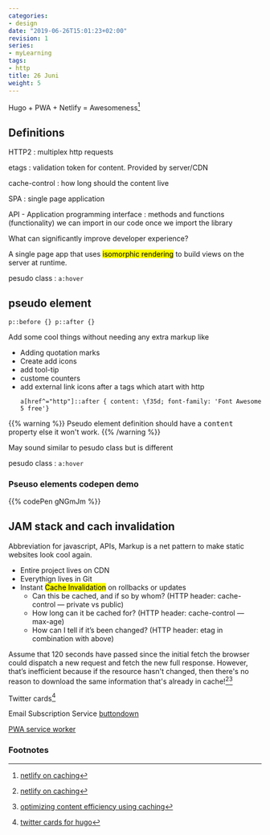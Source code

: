 ```yaml
---
categories:
- design
date: "2019-06-26T15:01:23+02:00"
revision: 1
series:
- myLearning
tags:
- http
title: 26 Juni
weight: 5
---
```


Hugo + PWA + Netlify = Awesomeness[^1]

## Definitions

HTTP2
: multiplex http requests

etags
: validation token for content. Provided by server/CDN

cache-control
: how long should the content live

SPA
: single page application

API - Application programming interface
: methods and functions (functionality) we can import in our code once we import the library

What can significantly improve developer experience?

A single page app that uses <mark>isomorphic rendering</mark> to build views on the server at runtime.

pesudo class
: `a:hover`

## pseudo element

`p::before {} p::after {}`

Add some cool things without needing any extra markup like

* Adding quotation marks
* Create add icons
* add tool-tip
* custome counters
* add external link icons after a tags which atart with http
  ```
  a[href^="http"]::after { content: \f35d; font-family: 'Font Awesome 5 free'}
  ```

{{% warning %}}
    Pseudo element definition should have a <tt>content</tt> property else it won't work.
{{% /warning %}}

May sound similar to pesudo class but is different

pesudo class
: `a:hover`

### Pseuso elements codepen demo

{{% codePen gNGmJm %}}

## JAM stack and cach invalidation

Abbreviation for javascript, APIs, Markup is a net pattern to make static websites look cool again.

* Entire project lives on CDN
* Everythign lives in Git
* Instant <mark>Cache Invalidation</mark> on rollbacks or updates
  * Can this be cached, and if so by whom?  (HTTP header: cache-control — private vs public)
  * How long can it be cached for? (HTTP header: cache-control — max-age)
  * How can I tell if it’s been changed?  (HTTP header: etag in combination with above)


Assume that 120 seconds have passed since the initial fetch
the browser could dispatch a new request and fetch the new full response. However, that’s inefficient because if the resource hasn't changed, then there's no reason to download the same information that's already in cache![^1][^2]

Twitter cards[^4]

Email Subscription Service [buttondown](https://buttondown.email/)

[PWA service worker](https://gohugohq.com/howto/go-offline-with-service-worker/)

### Footnotes

[^1]: [netlify on caching](https://www.netlify.com/blog/2017/02/23/better-living-through-caching/)
[^2]: [optimizing content efficiency using caching](https://developers.google.com/web/fundamentals/performance/optimizing-content-efficiency/http-caching)
[^4]: [twitter cards for hugo](https://gohugohq.com/partials/twitter-cards-partials-for-hugo/)
